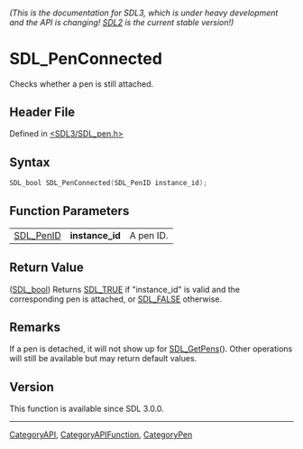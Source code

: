 ###### (This is the documentation for SDL3, which is under heavy development and the API is changing! [SDL2](https://wiki.libsdl.org/SDL2/) is the current stable version!)
# SDL_PenConnected

Checks whether a pen is still attached.

## Header File

Defined in [<SDL3/SDL_pen.h>](https://github.com/libsdl-org/SDL/blob/main/include/SDL3/SDL_pen.h)

## Syntax

```c
SDL_bool SDL_PenConnected(SDL_PenID instance_id);
```

## Function Parameters

|                        |                 |           |
| ---------------------- | --------------- | --------- |
| [SDL_PenID](SDL_PenID) | **instance_id** | A pen ID. |

## Return Value

([SDL_bool](SDL_bool)) Returns [SDL_TRUE](SDL_TRUE) if "instance_id" is
valid and the corresponding pen is attached, or [SDL_FALSE](SDL_FALSE)
otherwise.

## Remarks

If a pen is detached, it will not show up for [SDL_GetPens](SDL_GetPens)().
Other operations will still be available but may return default values.

## Version

This function is available since SDL 3.0.0.

----
[CategoryAPI](CategoryAPI), [CategoryAPIFunction](CategoryAPIFunction), [CategoryPen](CategoryPen)

